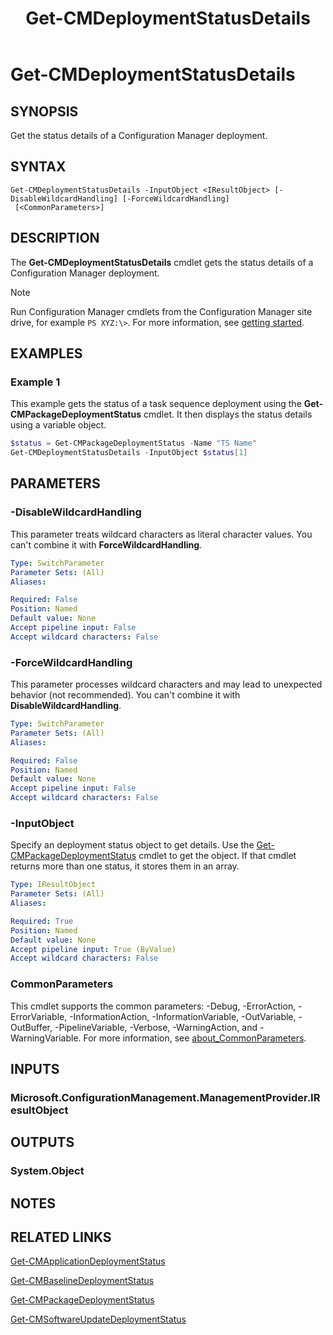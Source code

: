 ﻿---
description: Get the status details of a Configuration Manager deployment.
external help file: AdminUI.PS.Deployments.dll-Help.xml
Module Name: ConfigurationManager
ms.date: 08/06/2020
schema: 2.0.0
title: Get-CMDeploymentStatusDetails
---

# Get-CMDeploymentStatusDetails

## SYNOPSIS

Get the status details of a Configuration Manager deployment.

## SYNTAX

```
Get-CMDeploymentStatusDetails -InputObject <IResultObject> [-DisableWildcardHandling] [-ForceWildcardHandling]
 [<CommonParameters>]
```

## DESCRIPTION

The **Get-CMDeploymentStatusDetails** cmdlet gets the status details of a Configuration Manager deployment.

> [!NOTE]
> Run Configuration Manager cmdlets from the Configuration Manager site drive, for example `PS XYZ:\>`. For more information, see [getting started](/powershell/sccm/overview).

## EXAMPLES

### Example 1

This example gets the status of a task sequence deployment using the **Get-CMPackageDeploymentStatus** cmdlet. It then displays the status details using a variable object.

```powershell
$status = Get-CMPackageDeploymentStatus -Name "TS Name"
Get-CMDeploymentStatusDetails -InputObject $status[1]
```

## PARAMETERS

### -DisableWildcardHandling

This parameter treats wildcard characters as literal character values. You can't combine it with **ForceWildcardHandling**.

```yaml
Type: SwitchParameter
Parameter Sets: (All)
Aliases:

Required: False
Position: Named
Default value: None
Accept pipeline input: False
Accept wildcard characters: False
```

### -ForceWildcardHandling

This parameter processes wildcard characters and may lead to unexpected behavior (not recommended). You can't combine it with **DisableWildcardHandling**.

```yaml
Type: SwitchParameter
Parameter Sets: (All)
Aliases:

Required: False
Position: Named
Default value: None
Accept pipeline input: False
Accept wildcard characters: False
```

### -InputObject

Specify an deployment status object to get details. Use the [Get-CMPackageDeploymentStatus](Get-CMPackageDeploymentStatus.md) cmdlet to get the object. If that cmdlet returns more than one status, it stores them in an array.

```yaml
Type: IResultObject
Parameter Sets: (All)
Aliases:

Required: True
Position: Named
Default value: None
Accept pipeline input: True (ByValue)
Accept wildcard characters: False
```

### CommonParameters
This cmdlet supports the common parameters: -Debug, -ErrorAction, -ErrorVariable, -InformationAction, -InformationVariable, -OutVariable, -OutBuffer, -PipelineVariable, -Verbose, -WarningAction, and -WarningVariable. For more information, see [about_CommonParameters](http://go.microsoft.com/fwlink/?LinkID=113216).

## INPUTS

### Microsoft.ConfigurationManagement.ManagementProvider.IResultObject

## OUTPUTS

### System.Object
## NOTES

## RELATED LINKS

[Get-CMApplicationDeploymentStatus](Get-CMApplicationDeploymentStatus.md)

[Get-CMBaselineDeploymentStatus](Get-CMBaselineDeploymentStatus.md)

[Get-CMPackageDeploymentStatus](Get-CMPackageDeploymentStatus.md)

[Get-CMSoftwareUpdateDeploymentStatus](Get-CMSoftwareUpdateDeploymentStatus.md)
